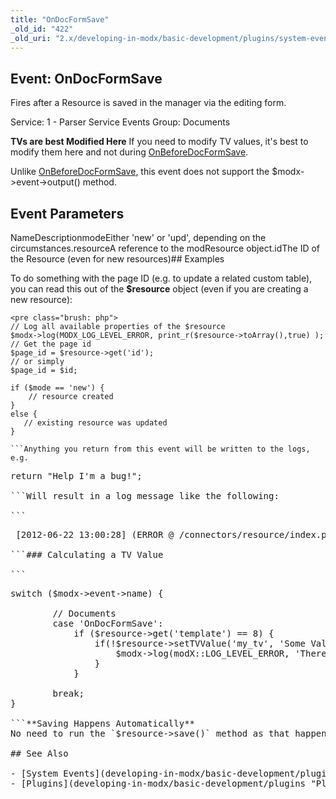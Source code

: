 ```yaml
---
title: "OnDocFormSave"
_old_id: "422"
_old_uri: "2.x/developing-in-modx/basic-development/plugins/system-events/ondocformsave"
---
```


## Event: OnDocFormSave

Fires after a Resource is saved in the manager via the editing form.

Service: 1 - Parser Service Events 
Group: Documents

**TVs are best Modified Here**
If you need to modify TV values, it's best to modify them here and not during [OnBeforeDocFormSave](developing-in-modx/basic-development/plugins/system-events/onbeforedocformsave "OnBeforeDocFormSave").

Unlike [OnBeforeDocFormSave](developing-in-modx/basic-development/plugins/system-events/onbeforedocformsave "OnBeforeDocFormSave"), this event does not support the $modx->event->output() method.

## Event Parameters

NameDescriptionmodeEither 'new' or 'upd', depending on the circumstances.resourceA reference to the modResource object.idThe ID of the Resource (even for new resources)## Examples

To do something with the page ID (e.g. to update a related custom table), you can read this out of the **$resource** object (even if you are creating a new resource):

```
<pre class="brush: php">
// Log all available properties of the $resource
$modx->log(MODX_LOG_LEVEL_ERROR, print_r($resource->toArray(),true) );
// Get the page id
$page_id = $resource->get('id');
// or simply
$page_id = $id;

if ($mode == 'new') {
    // resource created
}
else {
   // existing resource was updated
}

```Anything you return from this event will be written to the logs, e.g.

```
<pre class="brush: php">
return "Help I'm a bug!";

```Will result in a log message like the following:

```
<pre class="brush: php">
 [2012-06-22 13:00:28] (ERROR @ /connectors/resource/index.php) [OnDocFormSave]Help I'm a bug!

```### Calculating a TV Value

```
<pre class="brush: php">
switch ($modx->event->name) {

        // Documents
        case 'OnDocFormSave':
            if ($resource->get('template') == 8) {  
                if(!$resource->setTVValue('my_tv', 'Some Value')) {
                    $modx->log(modX::LOG_LEVEL_ERROR, 'There was a problem setting the TV value.');
                }
            }

        break;
}

```**Saving Happens Automatically**
No need to run the `$resource->save()` method as that happens automatically.

## See Also

- [System Events](developing-in-modx/basic-development/plugins/system-events "System Events")
- [Plugins](developing-in-modx/basic-development/plugins "Plugins")